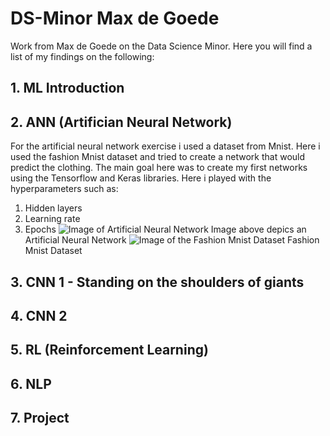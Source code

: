 # DS-Minor Max de Goede
Work from Max de Goede on the Data Science Minor. Here you will find a list of my findings on the following:
## 1. ML Introduction
## 2. ANN (Artifician Neural Network)
For the artificial neural network exercise i used a dataset from Mnist. Here i used the fashion Mnist dataset and tried to create a network that would predict the clothing. The main goal here was to create my first networks using the Tensorflow and Keras libraries. Here i played with the hyperparameters such as:
1. Hidden layers
2. Learning rate
3. Epochs
![Image of Artificial Neural Network](https://miro.medium.com/max/2500/1*ZB6H4HuF58VcMOWbdpcRxQ.png)
Image above depics an Artificial Neural Network
![Image of the Fashion Mnist Dataset](https://miro.medium.com/max/3200/1*QQVbuP2SEasB0XAmvjW0AA.jpeg)
Fashion Mnist Dataset
## 3. CNN 1 - Standing on the shoulders of giants
## 4. CNN 2
## 5. RL (Reinforcement Learning) 
## 6. NLP
## 7. Project
